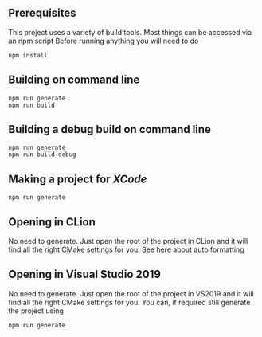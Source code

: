 ## Prerequisites

This project uses a variety of build tools. Most things can be accessed via an npm script
Before running anything you will need to do 

```
npm install
```

## Building on command line

```
npm run generate
npm run build
```

## Building a debug build on command line

```
npm run generate
npm run build-debug
```

## Making a project for _XCode_

```
npm run generate
```

## Opening in CLion

No need to generate. Just open the root of the project in CLion and it will find all the right CMake settings for you. See [here](./cmake.md) about auto formatting

## Opening in Visual Studio 2019

No need to generate. Just open the root of the project in VS2019 and it will find all the right CMake settings for you. You can, if required still generate the project using
```
npm run generate
```

